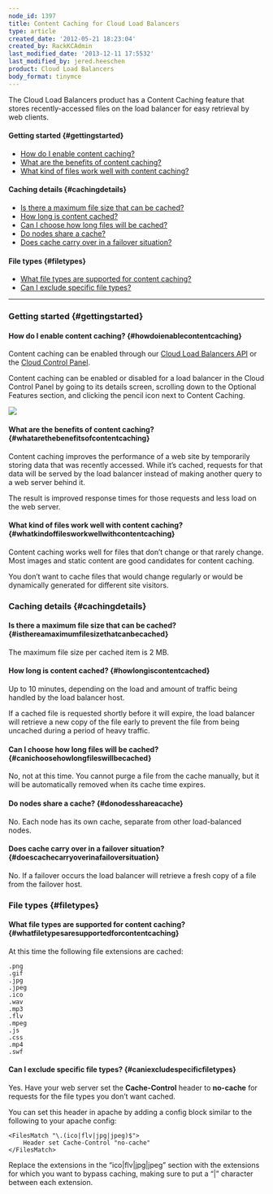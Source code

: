```yaml
---
node_id: 1397
title: Content Caching for Cloud Load Balancers
type: article
created_date: '2012-05-21 18:23:04'
created_by: RackKCAdmin
last_modified_date: '2013-12-11 17:5532'
last_modified_by: jered.heeschen
product: Cloud Load Balancers
body_format: tinymce
---
```


The Cloud Load Balancers product has a Content Caching feature that
stores recently-accessed files on the load balancer for easy retrieval
by web clients.

#### Getting started {#gettingstarted}

-   [How do I enable content caching?](#howenable)
-   [What are the benefits of content caching?](#benefits)
-   [What kind of files work well with content caching?](#workwell)

#### Caching details {#cachingdetails}

-   [Is there a maximum file size that can be cached?](#maxsize)
-   [How long is content cached?](#ttl)
-   [Can I choose how long files will be cached?](#purge)
-   [Do nodes share a cache?](#share)
-   [Does cache carry over in a failover situation?](#failover)

#### File types {#filetypes}

-   [What file types are supported for content caching?](#filetypes)
-   [Can I exclude specific file types?](#nocache)

* * * * *

### Getting started {#gettingstarted}

#### How do I enable content caching? {#howdoienablecontentcaching}

Content caching can be enabled through our [Cloud Load Balancers
API](http://docs.rackspace.com/loadbalancers/api/v1.0/clb-devguide/content/index.html) or
the [Cloud Control Panel](https://mycloud.rackspace.com).

Content caching can be enabled or disabled for a load balancer in the
Cloud Control Panel by going to its details screen, scrolling down to
the Optional Features section, and clicking the pencil icon next to
Content Caching.

![](/knowledge_center/sites/default/files/field/image/lbcontentcache.png)

#### What are the benefits of content caching? {#whatarethebenefitsofcontentcaching}

Content caching improves the performance of a web site by temporarily
storing data that was recently accessed. While it&rsquo;s cached, requests for
that data will be served by the load balancer instead of making another
query to a web server behind it.

The result is improved response times for those requests and less load
on the web server.

#### What kind of files work well with content caching? {#whatkindoffilesworkwellwithcontentcaching}

Content caching works well for files that don&rsquo;t change or that rarely
change. Most images and static content are good candidates for content
caching.

You don&rsquo;t want to cache files that would change regularly or would be
dynamically generated for different site visitors.

### Caching details {#cachingdetails}

#### Is there a maximum file size that can be cached? {#isthereamaximumfilesizethatcanbecached}

The maximum file size per cached item is 2 MB.

#### How long is content cached? {#howlongiscontentcached}

Up to 10 minutes, depending on the load and amount of traffic being
handled by the load balancer host.

If a cached file is requested shortly before it will expire, the load
balancer will retrieve a new copy of the file early to prevent the file
from being uncached during a period of heavy traffic.

#### Can I choose how long files will be cached? {#canichoosehowlongfileswillbecached}

No, not at this time. You cannot purge a file from the cache manually,
but it will be automatically removed when its cache time expires.

#### Do nodes share a cache? {#donodesshareacache}

No. Each node has its own cache, separate from other load-balanced
nodes.

#### Does cache carry over in a failover situation? {#doescachecarryoverinafailoversituation}

No. If a failover occurs the load balancer will retrieve a fresh copy of
a file from the failover host.

### File types {#filetypes}

#### What file types are supported for content caching? {#whatfiletypesaresupportedforcontentcaching}

At this time the following file extensions are cached:

    .png
    .gif
    .jpg
    .jpeg
    .ico
    .wav
    .mp3
    .flv
    .mpeg
    .js
    .css
    .mp4
    .swf

#### Can I exclude specific file types? {#caniexcludespecificfiletypes}

Yes. Have your web server set the **Cache-Control** header to
**no-cache** for requests for the file types you don&rsquo;t want cached.

You can set this header in apache by adding a config block similar to
the following to your apache config:

    <FilesMatch "\.(ico|flv|jpg|jpeg)$">
        Header set Cache-Control "no-cache"
    </FilesMatch>

Replace the extensions in the &ldquo;ico|flv|jpg|jpeg&rdquo; section with the
extensions for which you want to bypass caching, making sure to put a
&ldquo;|&rdquo; character between each extension.

